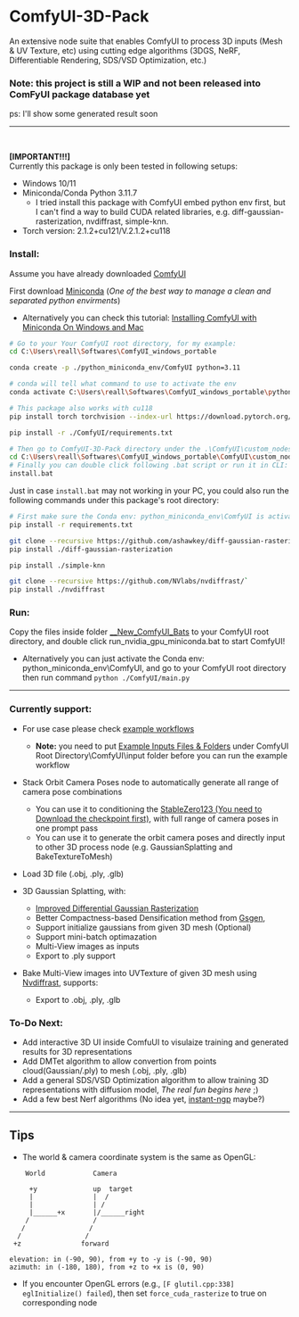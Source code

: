 # ComfyUI-3D-Pack
 An extensive node suite that enables ComfyUI to process 3D inputs (Mesh & UV Texture, etc) using cutting edge algorithms (3DGS, NeRF, Differentiable Rendering, SDS/VSD Optimization, etc.)

### Note: this project is still a WIP and not been released into ComFyUI package database yet

ps: I'll show some generated result soon

---
<br>

**[IMPORTANT!!!]** <br> Currently this package is only been tested in following setups:
- Windows 10/11
- Miniconda/Conda Python 3.11.7 
  - I tried install this package with ComfyUI embed python env first, but I can't find a way to build CUDA related libraries, e.g. diff-gaussian-rasterization, nvdiffrast, simple-knn.
- Torch version: 2.1.2+cu121/V.2.1.2+cu118

### Install:

Assume you have already downloaded [ComfyUI](https://github.com/comfyanonymous/ComfyUI)

First download [Miniconda](https://docs.conda.io/projects/miniconda/en/latest/) (*One of the best way to manage a clean and separated python envirments*)
- Alternatively you can check this tutorial: [Installing ComfyUI with Miniconda On Windows and Mac](https://www.comflowy.com/preparation-for-study/install#step-two-download-comfyui)

```bash
# Go to your Your ComfyUI root directory, for my example:
cd C:\Users\reall\Softwares\ComfyUI_windows_portable 

conda create -p ./python_miniconda_env/ComfyUI python=3.11

# conda will tell what command to use to activate the env
conda activate C:\Users\reall\Softwares\ComfyUI_windows_portable\python_miniconda_env\ComfyUI

# This package also works with cu118
pip install torch torchvision --index-url https://download.pytorch.org/whl/cu121

pip install -r ./ComfyUI/requirements.txt

# Then go to ComfyUI-3D-Pack directory under the .\ComfyUI\custom_nodes for my example is:
cd C:\Users\reall\Softwares\ComfyUI_windows_portable\ComfyUI\custom_nodes\ComfyUI-3D-Pack
# Finally you can double click following .bat script or run it in CLI:
install.bat
```

Just in case `install.bat` may not working in your PC, you could also run the following commands under this package's root directory:
```bash
# First make sure the Conda env: python_miniconda_env\ComfyUI is activated, then go to Go to ComfyUI Root Directory\ComfyUI\custom_nodes\ComfyUI-3D-Pack and:
pip install -r requirements.txt

git clone --recursive https://github.com/ashawkey/diff-gaussian-rasterization
pip install ./diff-gaussian-rasterization

pip install ./simple-knn

git clone --recursive https://github.com/NVlabs/nvdiffrast/`
pip install ./nvdiffrast
```

### Run:
Copy the files inside folder [__New_ComfyUI_Bats](./_New_ComfyUI_Bats/) to your ComfyUI root directory, and double click run_nvidia_gpu_miniconda.bat to start ComfyUI!
- Alternatively you can just activate the Conda env: python_miniconda_env\ComfyUI, and go to your ComfyUI root directory then run command `python ./ComfyUI/main.py`

---

### Currently support:
- For use case please check [example workflows](./_Example_Workflows/)
  - **Note:** you need to put [Example Inputs Files & Folders](_Example_Workflows/_Example_Inputs_Files/) under ComfyUI Root Directory\ComfyUI\input folder before you can run the example workflow
- Stack Orbit Camera Poses node to automatically generate all range of camera pose combinations
  - You can use it to conditioning the [StableZero123 (You need to Download the checkpoint first)](https://comfyanonymous.github.io/ComfyUI_examples/3d/), with full range of camera poses in one prompt pass
  - You can use it to generate the orbit camera poses and directly input to other 3D process node (e.g. GaussianSplatting and BakeTextureToMesh)
- Load 3D file (.obj, .ply, .glb)
- 3D Gaussian Splatting, with:
  - [Improved Differential Gaussian Rasterization](https://github.com/ashawkey/diff-gaussian-rasterization)
  - Better Compactness-based Densification method from [Gsgen](https://gsgen3d.github.io/), 
  - Support initialize gaussians from given 3D mesh (Optional)
  - Support mini-batch optimazation
  - Multi-View images as inputs
  - Export to .ply support

- Bake Multi-View images into UVTexture of given 3D mesh using [Nvdiffrast](https://github.com/NVlabs/nvdiffrast), supports:
  - Export to .obj, .ply, .glb

### To-Do Next:
- Add interactive 3D UI inside ComfuUI to visulaize training and generated results for 3D representations
- Add DMTet algorithm to allow convertion from points cloud(Gaussian/.ply) to mesh (.obj, .ply, .glb)
- Add a general SDS/VSD Optimization algorithm to allow training 3D representations with diffusion model, *The real fun begins here* ;) 
- Add a few best Nerf algorithms (No idea yet, [instant-ngp](https://github.com/NVlabs/instant-ngp) maybe?)


---

## Tips
* The world & camera coordinate system is the same as OpenGL:
```
    World            Camera        
  
     +y              up  target                                              
     |               |  /                                            
     |               | /                                                
     |______+x       |/______right                                      
    /                /         
   /                /          
  /                /           
 +z               forward           

elevation: in (-90, 90), from +y to -y is (-90, 90)
azimuth: in (-180, 180), from +z to +x is (0, 90)
```

* If you encounter OpenGL errors (e.g., `[F glutil.cpp:338] eglInitialize() failed`), then set `force_cuda_rasterize` to true on corresponding node